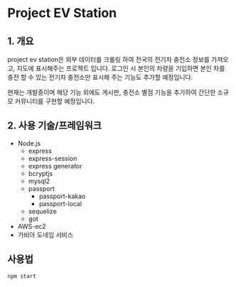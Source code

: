 # Project EV Station

## 1. 개요

project ev station은 외부 데이터를 크롤링 하여 전국의 전기차 충전소 정보를 가져오고, 
지도에 표시해주는 프로젝트 입니다. 로그인 시 본인의 차량을 기입하면 본인 차를 충전 할 수 있는
전기차 충전소만 표시해 주는 기능도 추가할 예정입니다.

현재는 개발중이며 해당 기능 외에도 게시판, 충전소 별점 기능을 추가하여 간단한 소규모 커뮤니티를
구현할 예정입니다.

## 2. 사용 기술/프레임워크

- Node.js
    - express
    - express-session
    - express generator
    - bcryptjs
    - mysql2
    - passport
        - passport-kakao
        - passport-local
    - sequelize
    - got
- AWS-ec2
- 가비아 도네임 서비스

## 사용법

    npm start
